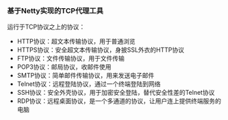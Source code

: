 ### 基于Netty实现的TCP代理工具
  
运行于TCP协议之上的协议： 
  - HTTP协议：超文本传输协议，用于普通浏览 
  - HTTPS协议：安全超文本传输协议，身披SSL外衣的HTTP协议 
  - FTP协议：文件传输协议，用于文件传输 
  - POP3协议：邮局协议，收邮件使用 
  - SMTP协议：简单邮件传输协议，用来发送电子邮件 
  - Telnet协议：远程登陆协议，通过一个终端登陆到网络 
  - SSH协议：安全外壳协议，用于加密安全登陆，替代安全性差的Telnet协议
  - RDP协议：远程桌面协议，是一个多通道的协议，让用户连上提供终端服务的电脑